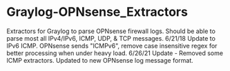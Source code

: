 # Graylog-OPNsense_Extractors
Extractors for Graylog to parse OPNsense firewall logs. Should be able to parse most all IPv4/IPv6, ICMP, UDP, & TCP messages.
6/21/18 Update to IPv6 ICMP. OPNsense sends "ICMPv6", remove case insensitive regex for better processing when under heavy load.
6/26/21 Update - Removed some ICMP extractors. Updated to new OPNsense log message format.
